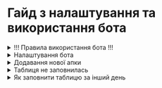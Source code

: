 <h1>Гайд з налаштування та використання бота</h1>
<details>
  <summary>!!! Правила використання бота !!!</summary>
  
  1. Ні в якому випадку не можна змінювати порядок таблиць в Google Sheets
  2. Не переставляти/додавати колонки в сторінках
  3. Дивись пункт 1 та 2
  
</details>
<details>
  <summary>Налаштування бота</summary>
  1. ```python
  def hello_world():
      print("Hello, world!")

  hello_world()
</details>
<details>
  <summary>Додавання нової апки</summary>
  1. 
</details>
<details>
  <summary>Таблиця не заповнилась</summary>
  1. 
</details>
<details>
  <summary>Як заповнити таблицю за інший день</summary>
  1. 
</details>
